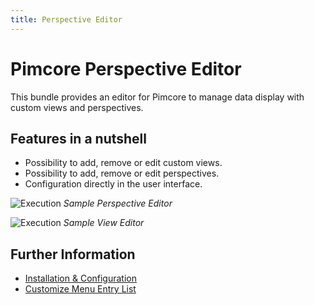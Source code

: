 ```yaml
---
title: Perspective Editor
---
```


# Pimcore Perspective Editor

This bundle provides an editor for Pimcore to manage data display with custom views and perspectives.

## Features in a nutshell
- Possibility to add, remove or edit custom views.
- Possibility to add, remove or edit perspectives.
- Configuration directly in the user interface.

<div class="image-as-lightbox"></div>

![Execution](./doc/img/perspectives.png)
*Sample Perspective Editor*

<div class="image-as-lightbox"></div>

![Execution](./doc/img/custom_views.png)
*Sample View Editor*

## Further Information
- [Installation & Configuration](./doc/01_Installation.md)
- [Customize Menu Entry List](./doc/02_Customize_Menu_Entry_List.md)
